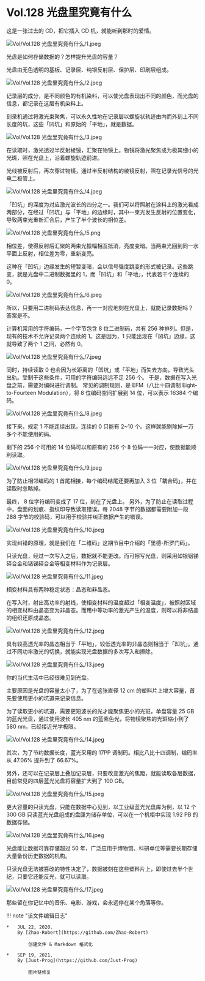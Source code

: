 # Vol.128 光盘里究竟有什么

这是一张过去的 CD，把它插入 CD 机，就能听到那时的爱情。

![Vol/Vol.128 光盘里究竟有什么/1.jpeg](https://cdn.jsdelivr.net/gh/ipaperclip-icu/static/image/文字稿/Vol/Vol.128%20光盘里究竟有什么/1.jpeg)

光盘是如何存储数据的？怎样提升光盘的容量？

光盘由无色透明的基板、记录层、纯银反射层、保护层、印刷层组成。

![Vol/Vol.128 光盘里究竟有什么/2.jpeg](https://cdn.jsdelivr.net/gh/ipaperclip-icu/static/image/文字稿/Vol/Vol.128%20光盘里究竟有什么/2.jpeg)

记录层的成分，是不同颜色的有机染料，可以使光盘表现出不同的颜色，而光盘的信息，都记录在这层有机染料上。

刻录机通过将激光束聚焦，可以永久性地在记录层以螺旋状轨迹由内而外刻上不同长度的坑，这些「凹坑」和原始的「平地」，就是数据。

![Vol/Vol.128 光盘里究竟有什么/3.jpeg](https://cdn.jsdelivr.net/gh/ipaperclip-icu/static/image/文字稿/Vol/Vol.128%20光盘里究竟有什么/3.jpeg)

在读取时，激光透过半反射棱镜，汇聚在物镜上。物镜将激光聚焦成为极其细小的光斑，照在光盘上，沿着螺旋轨迹前进。

光线被反射后，再次穿过物镜，通过半反射结构的棱镜反射，照在记录光信号的光电二极管上。

![Vol/Vol.128 光盘里究竟有什么/4.jpeg](https://cdn.jsdelivr.net/gh/ipaperclip-icu/static/image/文字稿/Vol/Vol.128%20光盘里究竟有什么/4.jpeg)

「凹坑」的深度为对应激光波长的四分之一。我们可以将照射在涂料上的激光看成两部分，在经过「凹坑」与「平地」的边缘时，其中一束光发生反射的位置变化，导致两束光重新汇合后，产生了半个波长的相位差。

![Vol/Vol.128 光盘里究竟有什么/5.png](https://cdn.jsdelivr.net/gh/ipaperclip-icu/static/image/文字稿/Vol/Vol.128%20光盘里究竟有什么/5.png)

相位差，使得反射后汇聚的两束光振幅相互抵消，亮度变暗。当两束光回到同一水平面上反射，相位差为零，重新变亮。

这种在「凹坑」边缘发生的短暂变暗，会以信号强度跳变的形式被记录。这些跳变，就是光盘中二进制数据里的 1，而「凹坑」和「平地」，代表若干个连续的 0。

![Vol/Vol.128 光盘里究竟有什么/6.jpeg](https://cdn.jsdelivr.net/gh/ipaperclip-icu/static/image/文字稿/Vol/Vol.128%20光盘里究竟有什么/6.jpeg)

所以，只要用二进制码表达信息，再一一对应地刻在光盘上，就能记录数据吗？ 答案是不。

计算机常用的字符编码，一个字节包含 8 位二进制码，共有 256 种排列。但是，现有的技术不允许记录两个连续的 1。这是因为，1 只能出现在「凹坑」边缘，这就导致了两个 1 之间，必然有 0。

![Vol/Vol.128 光盘里究竟有什么/7.jpeg](https://cdn.jsdelivr.net/gh/ipaperclip-icu/static/image/文字稿/Vol/Vol.128%20光盘里究竟有什么/7.jpeg)

同时，持续读取 0 也会因为长距离的「凹坑」或「平地」而失去方向，导致光头出轨。受制于这些条件，可用的字符编码远远不足 256 个。 于是，数据在写入光盘之前，需要对编码进行调制。 常见的调制规则，是 EFM（八比十四调制 Eight-to-Fourteen Modulation），将 8 位编码空间扩展到 14 位，可以表示 16384 个编码。

![Vol/Vol.128 光盘里究竟有什么/8.jpeg](https://cdn.jsdelivr.net/gh/ipaperclip-icu/static/image/文字稿/Vol/Vol.128%20光盘里究竟有什么/8.jpeg)

接下来，规定 1 不能连续出现，连续的 0 只能有 2\~10 个。这样就能剔除掉一万多个不能使用的码。

剩下的 256 个可用的 14 位码可以和原有的 256 个 8 位码一一对应，使数据能顺利读取。

![Vol/Vol.128 光盘里究竟有什么/9.jpeg](https://cdn.jsdelivr.net/gh/ipaperclip-icu/static/image/文字稿/Vol/Vol.128%20光盘里究竟有什么/9.jpeg)

为了防止相邻编码的 1 首尾相接，每个编码结尾还要再加入 3 位「耦合码」，并在读取时忽略掉。

最终， 8 位字符编码变成了 17 位，刻在了光盘上。 另外，为了防止在读取过程中，盘面的划痕、指纹印导致读取错误。每 2048 字节的数据都需要附加一段 288 字节的校验码，可以用于校验并纠正数据产生的错误。

![Vol/Vol.128 光盘里究竟有什么/10.jpeg](https://cdn.jsdelivr.net/gh/ipaperclip-icu/static/image/文字稿/Vol/Vol.128%20光盘里究竟有什么/10.jpeg)

实现纠错的原理，就是我们在「二维码」这期节目中介绍的「里德-所罗门码」。

只读光盘，经过一次写入之后，数据就不能更改。而可擦写光盘，则采用如银铟锑碲合金和锗锑碲合金等相变材料作为记录层。

![Vol/Vol.128 光盘里究竟有什么/11.jpeg](https://cdn.jsdelivr.net/gh/ipaperclip-icu/static/image/文字稿/Vol/Vol.128%20光盘里究竟有什么/11.jpeg)

相变材料具有两种稳定状态：晶态和非晶态。

在写入时，射出高功率的射线，使相变材料的温度超过「相变温度」，被照射区域的相变材料由晶态变为非晶态。而用中等功率的激光产生的温度，则可以将非结晶的组织还原成晶态。

![Vol/Vol.128 光盘里究竟有什么/12.jpeg](https://cdn.jsdelivr.net/gh/ipaperclip-icu/static/image/文字稿/Vol/Vol.128%20光盘里究竟有什么/12.jpeg)

具有较高透光率的晶态相当于「平地」，较低透光率的非晶态则相当于「凹坑」。通过不同功率激光的切换，就能实现光盘数据的多次写入和擦除。

![Vol/Vol.128 光盘里究竟有什么/13.jpeg](https://cdn.jsdelivr.net/gh/ipaperclip-icu/static/image/文字稿/Vol/Vol.128%20光盘里究竟有什么/13.jpeg)

你的当代生活中已经很难见到光盘。

主要原因是光盘的容量太小了，为了在这张直径 12 cm 的塑料片上增大容量，首先要使用更小的坑道来记录信息。

为了读取更小的坑道，需要更短波长的光才能聚焦更小的光斑，单盘容量 25 GB 的蓝光光盘，通过使用波长 405 nm 的蓝紫色光，将物镜聚焦的光斑缩小到了 580 nm，已经接近光学极限。

![Vol/Vol.128 光盘里究竟有什么/14.jpeg](https://cdn.jsdelivr.net/gh/ipaperclip-icu/static/image/文字稿/Vol/Vol.128%20光盘里究竟有什么/14.jpeg)

其次，为了节约数据长度，蓝光采用的 17PP 调制码。相比八比十四调制，编码率从 47.06% 提升到了 66.67%。

另外，还可以在记录层上叠加记录层，只要改变激光的焦距，就能读取各层数据，目前常见的四层蓝光光盘将容量扩大到了 100 GB。

![Vol/Vol.128 光盘里究竟有什么/15.jpeg](https://cdn.jsdelivr.net/gh/ipaperclip-icu/static/image/文字稿/Vol/Vol.128%20光盘里究竟有什么/15.jpeg)

更大容量的只读光盘，只能在数据中心见到，以工业级蓝光光盘库为例，以 12 个 300 GB 只读蓝光光盘组成的盘匣为储存单位，可以在一个机柜中实现 1.92 PB 的数据存储。

![Vol/Vol.128 光盘里究竟有什么/16.jpeg](https://cdn.jsdelivr.net/gh/ipaperclip-icu/static/image/文字稿/Vol/Vol.128%20光盘里究竟有什么/16.jpeg)

光盘能让数据可靠存储超过 50 年，广泛应用于博物馆、科研单位等需要长期存储大量备份历史数据的机构。

只读光盘无法被篡改的特性决定了，数据被刻在这些塑料片上，即使过去半个世纪，只要它还能反光，就可以读取。

![Vol/Vol.128 光盘里究竟有什么/17.jpeg](https://cdn.jsdelivr.net/gh/ipaperclip-icu/static/image/文字稿/Vol/Vol.128%20光盘里究竟有什么/17.jpeg)

那些留在你记忆中的音乐、电影、游戏，会永远停在某个角落等你。

!!! note "该文件编辑日志"

	*	JUL 22, 2020.
		By [Zhao-Robert](https://github.com/Zhao-Robert)
	
			创建文件 & Markdown 格式化

	*	SEP 19, 2021.
		By [Just-Prog](https://github.com/Just-Prog)

			图片链修复
